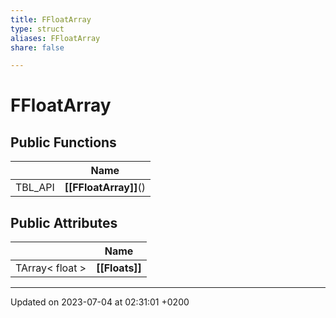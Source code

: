 ```yaml
---
title: FFloatArray
type: struct
aliases: FFloatArray
share: false

---
```


# FFloatArray





## Public Functions

|                | Name           |
| -------------- | -------------- |
| TBL_API | **[[FFloatArray]]**() |

## Public Attributes

|                | Name           |
| -------------- | -------------- |
| TArray< float > | **[[Floats]]**  |

-------------------------------

Updated on 2023-07-04 at 02:31:01 +0200
